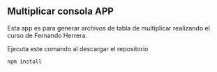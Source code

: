 
## Multiplicar consola APP

Esta app es para generar archivos de tabla de multiplicar realizando el curso de Fernando Herrera.

Ejecuta este comando al descargar el repositorio

```
npm install
```